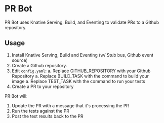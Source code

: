 # PR Bot

PR Bot uses Knative Serving, Build, and Eventing to validate PRs to a
Github repository.

## Usage

1. Install Knative Serving, Build and Eventing (w/ Stub bus, Github
   event source)
1. Create a Github repository.
1. Edit `config.yaml`:
  a. Replace GITHUB_REPOSITORY with your Github Repository
  a. Replace BUILD_TASK with the command to build your image
  a. Replace TEST_TASK with the command to run your tests
1. Create a PR to your repository

PR Bot will:

1. Update the PR with a message that it's processing the PR
1. Run the tests against the PR
1. Post the test results back to the PR
